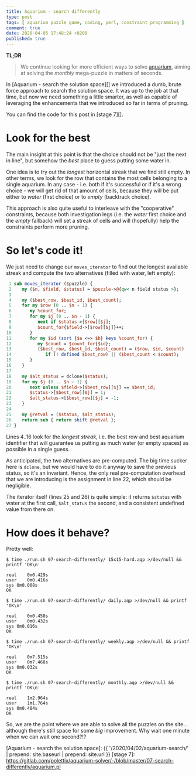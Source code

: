 ```yaml
---
title: Aquarium - search differently
type: post
tags: [ aquarium puzzle game, coding, perl, constraint programming ]
comment: true
date: 2020-04-05 17:48:24 +0200
published: true
---
```


**TL;DR**

> We continue looking for more efficient ways to solve [aquarium][], aiming
> at solving the *monthly* mega-puzzle in matters of seconds.

In [Aquarium - search the solution space][] we introduced a dumb, brute
force approach to search the solution space. It was up to the job at that
time, but now we need something a little smarter, as well as capable of
leveraging the enhancements that we introduced so far in terms of pruning.

You can find the code for this post in [stage 7][].

# Look for the best

The main insight at this point is that the choice should not be "just the
next in line", but somehow the *best* place to guess putting some water in.

One idea is to try out the *longest* horizontal streak that we find still
empty. In other terms, we look for the row that contains the most cells
belonging to a single aquarium. In any case - i.e. both if it's successful
or if it's a wrong choice - we will get rid of that amount of cells, because
they will be put either to *water* (first choice) or to *empty* (backtrack
choice).

This approach is also quite useful to interleave with the "cooperative"
constraints, because both investigation legs (i.e. the *water* first choice
and the *empty* fallback) will set a streak of cells and will (hopefully)
help the constraints perform more pruning.

# So let's code it!

We just need to change our `moves_iterator` to find out the longest
available streak and compute the two alternatives (filled with water, left
empty):

```perl
 1 sub moves_iterator ($puzzle) {
 2    my ($n, $field, $status) = $puzzle->@{qw< n field status >};
 3 
 4    my ($best_row, $best_id, $best_count);
 5    for my $row (0 .. $n - 1) {
 6       my %count_for;
 7       for my $j (0 .. $n - 1) {
 8          next if $status->[$row][$j];
 9          $count_for{$field->[$row][$j]}++;
10       }
11       for my $id (sort {$a <=> $b} keys %count_for) {
12          my $count = $count_for{$id};
13          ($best_row, $best_id, $best_count) = ($row, $id, $count)
14             if (! defined $best_row) || ($best_count < $count);
15       }
16    }
17 
18    my $alt_status = dclone($status);
19    for my $j (0 .. $n - 1) {
20       next unless $field->[$best_row][$j] == $best_id;
21       $status->[$best_row][$j] = 1;
22       $alt_status->[$best_row][$j] = -1;
23    }
24 
25    my @retval = ($status, $alt_status);
26    return sub { return shift @retval };
27 }
```

Lines 4..16 look for the *longest streak*, i.e. the best row and best
aquarium identifier that will guarantee us putting as much water (or empty
spaces) as possible in a single guess.

As anticipated, the two alternatives are pre-computed. The big time sucker
here is `dclone`, but we would have to do it anyway to save the previous
status, so it's an invariant. Hence, the only real pre-computation overhead
that we are introducing is the assignment in line 22, which should be
negligible.

The iterator itself (lines 25 and 26) is quite simple: it returns `$status`
with water at the first call, `$alt_status` the second, and a consistent
undefined value from there on.

# How does it behave?

Pretty well:

```shell
$ time ./run.sh 07-search-differently/ 15x15-hard.aqp >/dev/null && printf 'OK\n'

real	0m0.429s
user	0m0.416s
sys	0m0.008s
OK

$ time ./run.sh 07-search-differently/ daily.aqp >/dev/null && printf 'OK\n'

real	0m0.458s
user	0m0.432s
sys	0m0.016s
OK

$ time ./run.sh 07-search-differently/ weekly.aqp >/dev/null && printf 'OK\n'

real	0m7.515s
user	0m7.468s
sys	0m0.032s
OK

$ time ./run.sh 07-search-differently/ monthly.aqp >/dev/null && printf 'OK\n'

real	1m2.964s
user	1m1.764s
sys	0m0.484s
OK
```

So, we are the point where we are able to solve all the puzzles on the
site... although there's still space for some *big* improvement. Why wait
one minute when we can wait one second?!?

[aquarium]: https://www.puzzle-aquarium.com/
[Aquarium - search the solution space]: {{ '/2020/04/02/aquarium-search/' | prepend: site.baseurl | prepend: site.url }}
[stage 7]: https://gitlab.com/polettix/aquarium-solver/-/blob/master/07-search-differently/aquarium.pl
